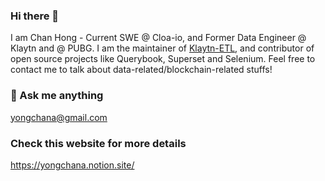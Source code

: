 ### Hi there 👋

I am Chan Hong - Current SWE @ Cloa-io, and Former Data Engineer @ Klaytn and @ PUBG.
I am the maintainer of [Klaytn-ETL](https://github.com/klaytn/klaytn-etl), and contributor of open source projects like Querybook, Superset and Selenium.
Feel free to contact me to talk about data-related/blockchain-related stuffs!

### 💬 Ask me anything
yongchana@gmail.com

###  Check this website for more details
https://yongchana.notion.site/

<!--
**yongchand/yongchand** is a ✨ _special_ ✨ repository because its `README.md` (this file) appears on your GitHub profile.

Here are some ideas to get you started:

- 🔭 I’m currently working on ...
- 🌱 I’m currently learning ...
- 👯 I’m looking to collaborate on ...
- 🤔 I’m looking for help with ...
- 💬 Ask me about ...
- 📫 How to reach me: ...
- 😄 Pronouns: ...
- ⚡ Fun fact: ...
-->
